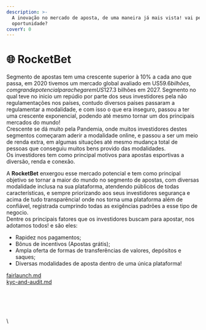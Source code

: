 ```yaml
---
description: >-
  A inovação no mercado de aposta, de uma maneira já mais vista! vai perder a
  oportunidade?
coverY: 0
---
```


# 🌐 RocketBet

Segmento de apostas tem uma crescente superior à 10% a cada ano que passa, em 2020 tivemos um mercado global avaliado em US$59.6 bilhões, com grande potencial para chegar em US$127.3 bilhões em 2027. Segmento no qual teve no inicio um repúdio por parte dos seus investidores pela não regulamentações nos países, contudo diversos países passaram a regulamentar a modalidade, e com isso o que era inseguro, passou a ter uma crescente exponencial, podendo até mesmo tornar um dos principais mercados do mundo! \
Crescente se dá muito pela Pandemia, onde muitos investidores destes segmentos começaram aderir a modalidade online, e passou a ser um meio de renda extra, em algumas situações até mesmo mudança total de pessoas que conseguiu muitos bens provido das modalidades.\
Os investidores tem como principal motivos para apostas esportivas a diversão, renda e conexão.

A **RocketBet** enxergou esse mercado potencial e tem como principal objetivo se tornar a maior do mundo no segmento de apostas, com diversas modalidade inclusa na sua plataforma, atendendo públicos de todas características, e sempre priorizando aos seus investidores segurança e acima de tudo transparência! onde nos torna uma plataforma além de confiável, registrada cumprindo todas as exigências padrões a esse tipo de negocio.\
Dentre os principais fatores que os investidores buscam para apostar, nos adotamos todos! e são eles:

* Rapidez nos pagamentos;
* Bônus de incentivos (Apostas grátis);
* Ampla oferta de formas de transferências de valores, depósitos e saques;
* Diversas modalidades de aposta dentro de uma única plataforma!

[fairlaunch.md](tokenomics/fairlaunch.md "mention")\
[kyc-and-audit.md](tokenomics/kyc-and-audit.md "mention")\
\
\
\
\
\
\
